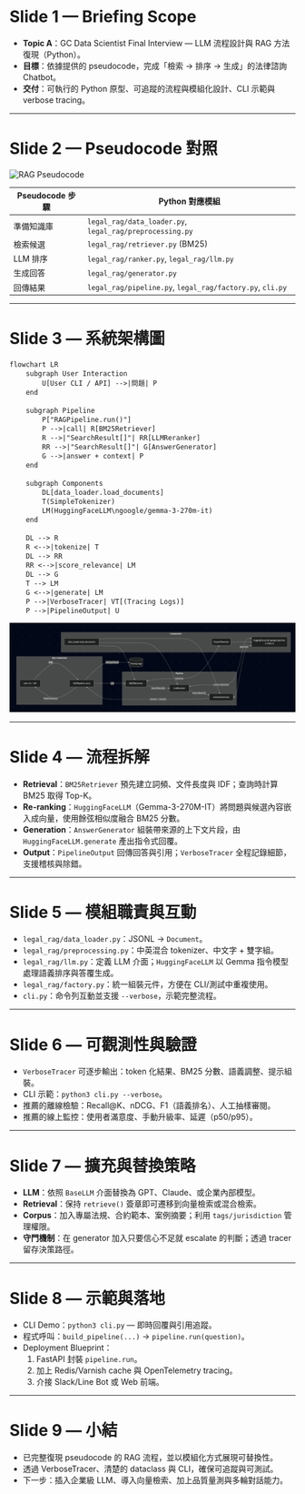 # Slide 1 — Briefing Scope
- **Topic A**：GC Data Scientist Final Interview — LLM 流程設計與 RAG 方法復現（Python）。
- **目標**：依據提供的 pseudocode，完成「檢索 → 排序 → 生成」的法律諮詢 Chatbot。
- **交付**：可執行的 Python 原型、可追蹤的流程與模組化設計、CLI 示範與 verbose tracing。

---

# Slide 2 — Pseudocode 對照
![RAG Pseudocode](pseudocode.png)

| Pseudocode 步驟 | Python 對應模組 |
| --- | --- |
| 準備知識庫 | `legal_rag/data_loader.py`, `legal_rag/preprocessing.py` |
| 檢索候選 | `legal_rag/retriever.py` (BM25) |
| LLM 排序 | `legal_rag/ranker.py`, `legal_rag/llm.py` |
| 生成回答 | `legal_rag/generator.py` |
| 回傳結果 | `legal_rag/pipeline.py`, `legal_rag/factory.py`, `cli.py` |

---

# Slide 3 — 系統架構圖
```mermaid
flowchart LR
    subgraph User Interaction
        U[User CLI / API] -->|問題| P
    end

    subgraph Pipeline
        P["RAGPipeline.run()"]
        P -->|call| R[BM25Retriever]
        R -->|"SearchResult[]"| RR[LLMReranker]
        RR -->|"SearchResult[]"| G[AnswerGenerator]
        G -->|answer + context| P
    end

    subgraph Components
        DL[data_loader.load_documents]
        T(SimpleTokenizer)
        LM(HuggingFaceLLM\ngoogle/gemma-3-270m-it)
    end

    DL --> R
    R <-->|tokenize| T
    DL --> RR
    RR <-->|score_relevance| LM
    DL --> G
    T --> LM
    G <-->|generate| LM
    P -->|VerboseTracer| VT[(Tracing Logs)]
    P -->|PipelineOutput| U
```
![RAG Pseudocode](sa.png)


---

# Slide 4 — 流程拆解
- **Retrieval**：`BM25Retriever` 預先建立詞頻、文件長度與 IDF；查詢時計算 BM25 取得 Top-K。
- **Re-ranking**：`HuggingFaceLLM`（Gemma-3-270M-IT）將問題與候選內容嵌入成向量，使用餘弦相似度融合 BM25 分數。
- **Generation**：`AnswerGenerator` 組裝帶來源的上下文片段，由 `HuggingFaceLLM.generate` 產出指令式回覆。
- **Output**：`PipelineOutput` 回傳回答與引用；`VerboseTracer` 全程記錄細節，支援稽核與除錯。

---

# Slide 5 — 模組職責與互動
- `legal_rag/data_loader.py`：JSONL → `Document`。
- `legal_rag/preprocessing.py`：中英混合 tokenizer、中文字 + 雙字組。
- `legal_rag/llm.py`：定義 LLM 介面；`HuggingFaceLLM` 以 Gemma 指令模型處理語義排序與答覆生成。
- `legal_rag/factory.py`：統一組裝元件，方便在 CLI/測試中重複使用。
- `cli.py`：命令列互動並支援 `--verbose`，示範完整流程。

---

# Slide 6 — 可觀測性與驗證
- `VerboseTracer` 可逐步輸出：token 化結果、BM25 分數、語義調整、提示組裝。
- CLI 示範：`python3 cli.py --verbose`。
- 推薦的離線檢驗：Recall@K、nDCG、F1（語義排名）、人工抽樣審閱。
- 推薦的線上監控：使用者滿意度、手動升級率、延遲（p50/p95）。

---

# Slide 7 — 擴充與替換策略
- **LLM**：依照 `BaseLLM` 介面替換為 GPT、Claude、或企業內部模型。
- **Retrieval**：保持 `retrieve()` 簽章即可遷移到向量檢索或混合檢索。
- **Corpus**：加入專屬法規、合約範本、案例摘要；利用 `tags/jurisdiction` 管理權限。
- **守門機制**：在 generator 加入只要信心不足就 escalate 的判斷；透過 tracer 留存決策路徑。

---

# Slide 8 — 示範與落地
- CLI Demo：`python3 cli.py` — 即時回覆與引用追蹤。
- 程式呼叫：`build_pipeline(...)` → `pipeline.run(question)`。
- Deployment Blueprint：
  1. FastAPI 封裝 `pipeline.run`。
  2. 加上 Redis/Varnish cache 與 OpenTelemetry tracing。
  3. 介接 Slack/Line Bot 或 Web 前端。

---

# Slide 9 — 小結
- 已完整復現 pseudocode 的 RAG 流程，並以模組化方式展現可替換性。
- 透過 VerboseTracer、清楚的 dataclass 與 CLI，確保可追蹤與可測試。
- 下一步：插入企業級 LLM、導入向量檢索、加上品質量測與多輪對話能力。
